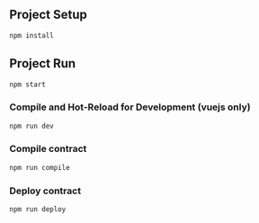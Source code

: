 ## Project Setup

```sh
npm install
```

## Project Run

```sh
npm start
```

### Compile and Hot-Reload for Development (vuejs only)

```sh
npm run dev
```

### Compile contract

```sh
npm run compile
```

### Deploy contract

```sh
npm run deploy
```
